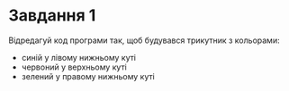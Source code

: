 # Завдання 1

Відредагуй код програми так, щоб будувався трикутник з кольорами:

- синій у лівому нижньому куті
- червоний у верхньому куті
- зелений у правому нижньому куті